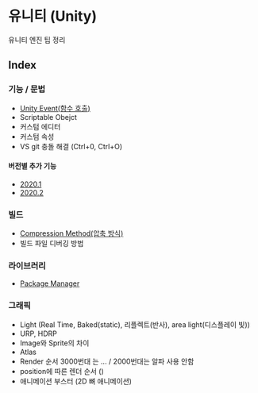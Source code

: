 # 유니티 (Unity)
유니티 엔진 팁 정리

## Index
### 기능 / 문법
- [Unity Event(함수 호출)](UnityEvent.md)
- Scriptable Obejct
- 커스텀 에디터
- 커스텀 속성
- VS git 충돌 해결 (Ctrl+0, Ctrl+O)

#### 버전별 추가 기능
- [2020.1](2020_1.md)
- [2020.2](2020_2.md)

### 빌드
- [Compression Method(압축 방식)](CompressionMethod.md)
- 빌드 파일 디버깅 방법

### 라이브러리
- [Package Manager](PackageManager.md)

### 그래픽
- Light (Real Time, Baked(static), 리플렉트(반사), area light(디스플레이 빛))
- URP, HDRP
- Image와 Sprite의 차이
- Atlas
- Render 순서 3000번대 는 ... / 2000번대는 알파 사용 안함
- position에 따른 렌더 순서 ()
- 애니메이션 부스터 (2D 뼈 애니메이션)
